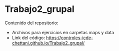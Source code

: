 # Trabajo2_grupal
Contenido del repositorio:
- Archivos para ejercicios en carpetas maps y data
- Link del código: https://controles-icde-chettani.github.io/Trabajo2_grupal/
